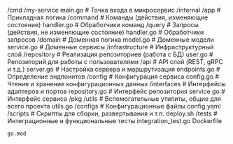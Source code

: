 /cmd
        /my-service
            main.go              # Точка входа в микросервис
    /internal
        /app                     # Прикладная логика
            /command             # Команды (действия, изменяющие состояние)
                handler.go       # Обработчики команд
            /query               # Запросы (действия, не изменяющие состояние)
                handler.go       # Обработчики запросов
        /domain                  # Доменная логика
            model.go             # Доменные модели
            service.go           # Доменные сервисы
        /infrastructure          # Инфраструктурный слой
            /repository          # Реализация репозиториев (работа с БД)
                user.go          # Репозиторий для работы с пользователями
            /api                 # API слой (REST, gRPC и т.д.)
                server.go        # Настройка сервера и маршрутизация
                endpoints.go     # Определение эндпоинтов
            /config              # Конфигурация сервиса
                config.go        # Чтение и хранение конфигурационных данных
        /interfaces              # Интерфейсы адаптеров и портов
            repository.go        # Интерфейс репозитория
            service.go           # Интерфейс сервиса
    /pkg
        /utils                   # Вспомогательные утилиты, общие для всего проекта
            utils.go
    /configs                    # Конфигурационные файлы
        config.yaml
    /scripts                    # Скрипты для сборки, развертывания и т.п.
        deploy.sh
    /tests                      # Интеграционные и функциональные тесты
        integration_test.go
    Dockerfile
    
    go.mod